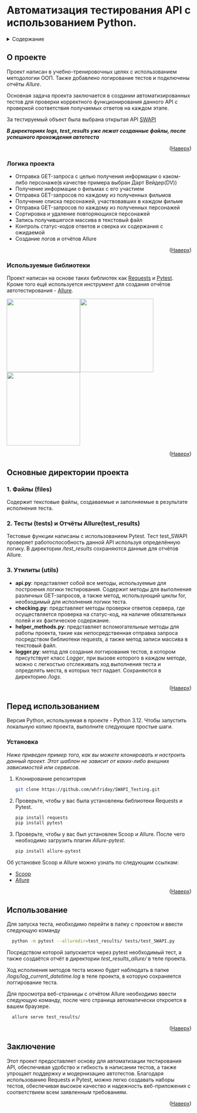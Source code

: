 <a id="readme-top"></a>

# Автоматизация тестирования API с использованием Python.







<!-- Содержание -->
<details>
  <summary>Содержание</summary>
  <ol>
    <li>
      <a href="#about-the-project">О проекте</a>
      <ul>
        <li><a href="#logic">Логика проекта</a></li>
        <li><a href="#built-with">Используемые библиотеки</a></li>
      </ul>
    </li>
    <li>
      <a href="#contains-project">Основные директории проекта</a>
      <ul>
        <li><a href="#files">Файлы (files)</a></li>
        <li><a href="#tests">Тесты (tests) и Отчёты Allure(test_results)</a></li>
        <li><a href="#util">Утилиты (utils)</a></li>
      </ul>
    </li>
    <li>
      <a href="#getting-started">Перед использованием</a>
      <ul>
        <li><a href="#installation">Установка</a></li>
      </ul>
    </li>
    <li><a href="#usage">Использование</a></li>
    </li>
    <li><a href="#end">Заключение</a></li>
  </ol>
</details>



<!-- О ПРОЕКТЕ -->
## О проекте
<a id="about-the-project"></a>

Проект написан в учебно-тренировочных целях с использованием методологии OOП. Также добавлено логирование тестов и подключены отчёты *Allure*.

Основная задача проекта заключается в создании автоматизированных тестов для проверки корректного функционирования данного API с проверкой соответствия получаемых ответов на каждом этапе.

За тестируемый объект была выбрана открытая API [SWAPI](https://swapi.dev/)

***В директориях logs, test_results уже лежат созданные файлы, после успешного прохождения автотеста***

<p align="right">(<a href="#readme-top">Наверх</a>)</p>

### Логика проекта
<a id="logic"></a> 

* Отправка GET-запроса с целью получения информации о каком-либо персонаже(в качестве примера выбран Дарт Вейдер(DV))
* Получение информации о фильмах с его участием
* Отправка GET-запросов по каждому из полученных фильмов
* Получение списка персонажей, участвовавших в каждом фильме
* Отправка GET-запросов по каждому из полученных персонажей
* Сортировка и удаление повторяющихся персонажей
* Запись получившегося массива в текстовый файл
* Контроль статус-кодов ответов и сверка их содержания с ожидаемой
* Создание логов и отчётов Allure


<p align="right">(<a href="#readme-top">Наверх</a>)</p>

### Используемые библиотеки
<a id="built-with"></a>


Проект написан на основе таких библиотек как [Requests](https://requests.readthedocs.io/en/latest/) и [Pytest](https://docs.pytest.org/en/stable/index.html). 
Кроме того ещё используется инструмент для создания отчётов автотестирования - [Allure](https://allurereport.org/).

<img src="https://requests.readthedocs.io/en/latest/_static/requests-sidebar.png" width="200" height="200"><img src="https://upload.wikimedia.org/wikipedia/commons/thumb/b/ba/Pytest_logo.svg/900px-Pytest_logo.svg.png" width="200" height="200"> <img src="https://s3.eu-west-1.amazonaws.com/matrix.assets/7d6iut4zjwztrokzur1obe8jkvvw" width="200" height="200">





<p align="right">(<a href="#readme-top">Наверх</a>)</p>

## Основные директории проекта
<a id="contains-project"></a>

### 1. Файлы (files)
<a id="files"></a>

Содержит текстовые файлы, создаваемые и заполняемые в результате исполнения теста.

### 2. Тесты (tests) и Отчёты Allure(test_results)
<a id="tests"></a>

Тестовые функции написаны с использованием Pytest. Тест test_SWAPI проверяет работоспособность данной API используя определённую логику.
В директории */test_results* сохраняются данные для отчётов Allure.


### 3. Утилиты (utils)
<a id="util"></a>

* **api.py**: представляет собой все методы, используемые для построения логики тестирования. Содержит методы для выполнения различных GET-запросов, а также метод, использующий циклы for, необходимый для исполнения логики теста.
* **checking.py**: представляет методы проверки ответов сервера, где осуществляется проверка на статус-код, на наличие обязательных полей и их фактическое содержание.
* **helper_methods.py**: представляет вспомогательные методы для работы проекта, такие как непосредственная отправка запроса посредством библиотеки requests, а также метод записи массива в текстовый файл.
* **logger.py**: метод для создания логгирования тестов, в котором присутствует класс *Logger*, при вызове которого в каждом методе, можно с легкостью отслеживать ход выполнения теста и определять места, в которых тест падает. Сохраняются в директорию */logs*.


<p align="right">(<a href="#readme-top">Наверх</a>)</p>


<!-- Перед использованием -->
## Перед использованием
<a id="getting-started"></a>

Версия Python, используемая в проекте - Python 3.12.
Чтобы запустить локальную копию проекта, выполните следующие простые шаги.


### Установка
<a id="installation"></a>

_Ниже приведен пример того, как вы можете клонировать и настроить данный проект. Этот шаблон не зависит от каких-либо внешних зависимостей или сервисов._

1. Клонирование репозитория
   ```sh
   git clone https://github.com/whfriday/SWAPI_Testing.git
   ```
2. Проверьте, чтобы у вас была установлены библиотеки Requests и Pytest.
   ```sh
   pip install requests
   pip install pytest
   ```
3. Проверьте, чтобы у вас был установлен Scoop и Allure. После чего необходимо загрузить плагин *Allure-pytest*.
   ```sh
   pip install allure-pytest
   ```

Об установке Scoop и Allure можно узнать по следующим ссылкам:
* [Scoop](https://scoop.sh/)
* [Allure](https://allurereport.org/docs/install-for-windows/)


<p align="right">(<a href="#readme-top">Наверх</a>)</p>



<!-- Использование -->
## Использование
<a id="usage"></a>

Для запуска теста, необходимо перейти в папку с проектом и ввести следующую команду
 ```sh
   python -m pytest --alluredir=test_results/ tests/test_SWAPI.py
   ```
Посредством которой запускается через pytest необходимый тест, а также создаётся отчёт в директории *test_results_allure/* в теле проекта.

Ход исполнения методов теста можно будет наблюдать в папке */logs/log_current_datetime.log* в теле проекта, в которую сохраняется логгирование теста.


Для просмотра веб-страницы с отчётом Allure необходимо ввести следующую команду, после чего страница автоматически откроется в вашем браузере.
 ```sh
   allure serve test_results/
   ```


<p align="right">(<a href="#readme-top">Наверх</a>)</p>


## Заключение
<a id="end"></a>

Этот проект предоставляет основу для автоматизации тестирования API, обеспечивая удобство и гибкость в написании тестов, а также упрощает поддержку и модернизацию автотестов. Благодаря использованию Requests и Pytest, можно легко создавать наборы тестов, обеспечивая высокое качество и надежность веб-приложения с соответствием всем заявленным требованиям.

<p align="right">(<a href="#readme-top">Наверх</a>)</p>







